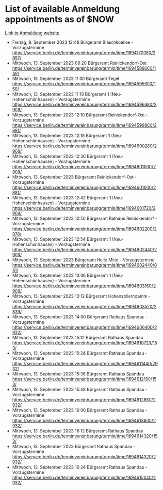 # List of available Anmeldung appointments as of $NOW
[Link to Anmeldung website](https://service.berlin.de/terminvereinbarung/termin/tag.php?termin=1&anliegen[]=120686&dienstleisterlist=122210,122217,327316,122219,327312,122227,327314,122231,327346,122243,327348,122254,122252,329742,122260,329745,122262,329748,122271,327278,122273,327274,122277,327276,330436,122280,327294,122282,327290,122284,327292,122291,327270,122285,327266,122286,327264,122296,327268,150230,329760,122297,327286,122294,327284,122312,329763,122314,329775,122304,327330,122311,327334,122309,327332,317869,122281,327352,122279,329772,122283,122276,327324,122274,327326,122267,329766,122246,327318,122251,327320,122257,327322,122208,327298,122226,327300&herkunft=http%3A%2F%2Fservice.berlin.de%2Fdienstleistung%2F120686%2F)
- Freitag, 8. September 2023 12:48 Bürgeramt Blaschkoallee - Vorzugstermine https://service.berlin.de/terminvereinbarung/termin/time/1694170080/2857/
- Mittwoch, 13. September 2023 09:20 Bürgeramt Reinickendorf-Ost https://service.berlin.de/terminvereinbarung/termin/time/1694589600/149/
- Mittwoch, 13. September 2023 11:00 Bürgeramt Tegel https://service.berlin.de/terminvereinbarung/termin/time/1694595600/150/
- Mittwoch, 13. September 2023 11:18 Bürgeramt 1 (Neu- Hohenschönhausen) - Vorzugstermine https://service.berlin.de/terminvereinbarung/termin/time/1694596680/2908/
- Mittwoch, 13. September 2023 12:10 Bürgeramt Reinickendorf-Ost - Vorzugstermine https://service.berlin.de/terminvereinbarung/termin/time/1694599800/2881/
- Mittwoch, 13. September 2023 12:18 Bürgeramt 1 (Neu- Hohenschönhausen) - Vorzugstermine https://service.berlin.de/terminvereinbarung/termin/time/1694600280/2908/
- Mittwoch, 13. September 2023 12:30 Bürgeramt 1 (Neu- Hohenschönhausen) - Vorzugstermine https://service.berlin.de/terminvereinbarung/termin/time/1694601000/2908/
- Mittwoch, 13. September 2023  Bürgeramt Reinickendorf-Ost - Vorzugstermine https://service.berlin.de/terminvereinbarung/termin/time/1694601000/2881/
- Mittwoch, 13. September 2023 12:42 Bürgeramt 1 (Neu- Hohenschönhausen) - Vorzugstermine https://service.berlin.de/terminvereinbarung/termin/time/1694601720/2908/
- Mittwoch, 13. September 2023 12:50 Bürgeramt Rathaus Reinickendorf - Vorzugstermine https://service.berlin.de/terminvereinbarung/termin/time/1694602200/2878/
- Mittwoch, 13. September 2023 12:54 Bürgeramt 1 (Neu- Hohenschönhausen) - Vorzugstermine https://service.berlin.de/terminvereinbarung/termin/time/1694602440/2908/
- Mittwoch, 13. September 2023  Bürgeramt Helle Mitte - Vorzugstermine https://service.berlin.de/terminvereinbarung/termin/time/1694602440/841/
- Mittwoch, 13. September 2023 13:06 Bürgeramt 1 (Neu- Hohenschönhausen) - Vorzugstermine https://service.berlin.de/terminvereinbarung/termin/time/1694603160/2908/
- Mittwoch, 13. September 2023 13:12 Bürgeramt Hohenzollerndamm - Vorzugstermine https://service.berlin.de/terminvereinbarung/termin/time/1694603520/2839/
- Mittwoch, 13. September 2023 14:00 Bürgeramt Rathaus Spandau - Vorzugstermine https://service.berlin.de/terminvereinbarung/termin/time/1694606400/2932/
- Mittwoch, 13. September 2023 15:12 Bürgeramt Rathaus Spandau https://service.berlin.de/terminvereinbarung/termin/time/1694610720/153/
- Mittwoch, 13. September 2023 15:24 Bürgeramt Rathaus Spandau - Vorzugstermine https://service.berlin.de/terminvereinbarung/termin/time/1694611440/2932/
- Mittwoch, 13. September 2023 15:36 Bürgeramt Rathaus Spandau https://service.berlin.de/terminvereinbarung/termin/time/1694612160/153/
- Mittwoch, 13. September 2023 15:48 Bürgeramt Rathaus Spandau - Vorzugstermine https://service.berlin.de/terminvereinbarung/termin/time/1694612880/2932/
- Mittwoch, 13. September 2023 16:00 Bürgeramt Rathaus Spandau - Vorzugstermine https://service.berlin.de/terminvereinbarung/termin/time/1694613600/2932/
- Mittwoch, 13. September 2023 16:12 Bürgeramt Rathaus Spandau https://service.berlin.de/terminvereinbarung/termin/time/1694614320/153/
- Mittwoch, 13. September 2023  Bürgeramt Rathaus Spandau - Vorzugstermine https://service.berlin.de/terminvereinbarung/termin/time/1694614320/2932/
- Mittwoch, 13. September 2023 16:24 Bürgeramt Rathaus Spandau - Vorzugstermine https://service.berlin.de/terminvereinbarung/termin/time/1694615040/2932/
